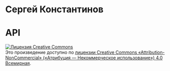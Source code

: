 # Сергей Константинов
# API

[![Лицензия Creative Commons](https://i.creativecommons.org/l/by-nc/4.0/88x31.png)](http://creativecommons.org/licenses/by-nc/4.0/)  
Это произведение доступно по [лицензии Creative Commons «Attribution-NonCommercial» («Атрибуция — Некоммерческое использование») 4.0 Всемирная](http://creativecommons.org/licenses/by-nc/4.0/).
